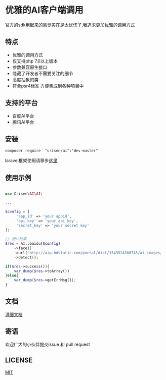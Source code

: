 # 优雅的AI客户端调用

官方的sdk用起来的感觉实在是太忧伤了,我追求更加优雅的调用方式

## 特点

- 优雅的调用方式
- 仅支持php 7.0以上版本
- 参数兼容原生接口
- 隐藏了开发者不需要关注的细节
- 高度抽象的类
- 符合psr4标准 方便集成到各种项目中

## 支持的平台

- 百度AI平台
- 腾讯AI平台

## 安装

~~~
composer require  "crisen/ai":"dev-master"
~~~

laravel框架使用请移步[这里](https://github.com/crisenchou/laravel-ai)

## 使用示例

~~~php

use Crisen\AI\AI;

...

$config = [
     'app_id' => 'your appid',
     'api_key' => 'your api key',
     'secret_key' => 'your secret key'
];

// 图片检索
$res = AI::baidu($config)
	->face()
	->url('http://aip.bdstatic.com/portal/dist/1543924308745/ai_images/logo.png')
	->detect();

if($res->success()){
    var_dump($res->toArray())
}else{
    var_dump($res->getErrMsg());
}

~~~

## 文档

[详细文档](https://doc.crisen.org/ai)

## 寄语

欢迎广大的小伙伴提交issue 和 pull request

## LICENSE

[MIT](LICENSE)

